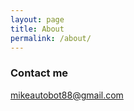 ```yaml
---
layout: page
title: About
permalink: /about/
---
```


### Contact me

[mikeautobot88@gmail.com](mailto:mikeautobot88@gmail.com)
